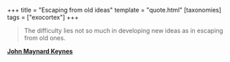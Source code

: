 +++
title = "Escaping from old ideas"
template = "quote.html"
[taxonomies]
tags = ["exocortex"]
+++
> The difficulty lies not so much in developing new ideas as in escaping from old ones.

**[John Maynard Keynes](https://en.wikipedia.org/wiki/John_Maynard_Keynes)**


